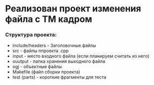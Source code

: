 # Реализован проект изменения файла с ТМ кадром

### Структура проекта:

- include/headers - Заголовочные файлы
- src - файлы ппроекта .cpp
- input - место входного файла (если планируем считать из него)
- ouutput - папка хранения выходного файла
- ogj - объектные файлы
- Makefile (файл сборки проекта)
- test (parts) - короткие фрагменты для теста
